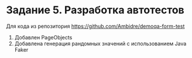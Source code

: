 # Задание 5. Разработка автотестов

Для кода из репозитория https://github.com/Ambidre/demoqa-form-test

1. Добавлен PageObjects
2. Добавлена генерация рандомных значений с использованием Java Faker
